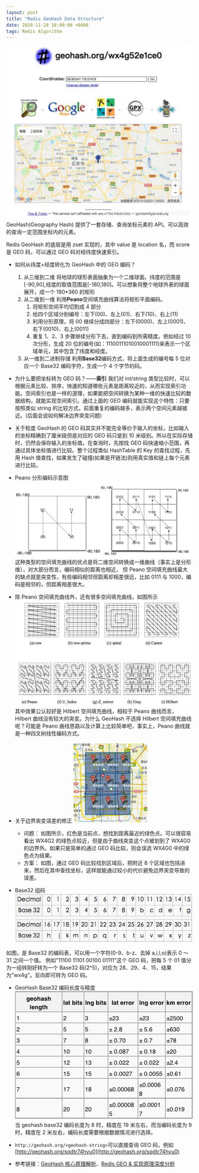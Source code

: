 ```yaml
---
layout: post
title: "Redis GeoHash Data Structure"
date: 2020-11-28 18:00:00 +0800
tags: Redis Algorithm
---
```


![Peano](/assets/images/2020-11-28-Redis_GeoHash_6.png)
GeoHash(Geography Hash) 提供了一套存储、查询坐标元素的 API。可以高效的查询一定范围坐标内的元素。

Redis GeoHash 的底层是用 zset 实现的，其中 value 是 location 名，而 score 是 GEO 码，可以通过 GEO 码对经纬度快速索引。

- 如何从纬度+经度转化为 GeoHash 中的 GEO 编码？

  1. 从三维到二维
     将地球的球形表面抽象为一个二维球面。纬度的范围是[-90,90],经度的取值范围是[-180,180]。可以想象将整个地球外表的球面展开，成一个 180\*360 的矩形
  2. 从二维到一维
     利用**Peano**空间填充曲线算法将矩形平面编码。
     1. 将矩形空间平均切割成 4 部分
     2. 给四个区域分别编号：左下(00)、左上(01)、右下(10)、右上(11)
     3. 利用分形原理，将 00 继续分成四部分：左下(0000)、左上(0001)、右下(0010)、右上(0011)
     4. 重复 1、2、3 步骤继续分形下去，直到编码到所需精度。例如经过 10 次分形，生成 20 位的编号(如：11100111010010001111)来表示一个区域单元，其中包含了纬度和经度。
  3. 从一维到二进制存储
     利用**Base32**编码方式，将上面生成的编号每 5 位对应一个 Base32 编码字符，生成一个 4 个字节的码。

- 为什么要把坐标转为 GEO 码？——**索引**
  我们对 int/string 类型比较时，可以根据元素比较、排序，快速的知道哪些元素是距离较近的，从而实现索引功能。空间索引也是一样的道理，如果能把空间转换为某种一维的快速比较的数据结构，就能实现空间索引。通过上面的 GEO 编码就能实现这个特性：只要按照类似 string 的比较方式，前面重复的编码越多，表示两个空间元素越接近。(后面会说如何解决边界突变问题)

- 关于粒度
  GeoHash 的 GEO 码其实并不能完全等价于输入的坐标，比如输入的坐标精确到了厘米级但是对应的 GEO 码只是到 10 米级别。所以在实际存储时，仍然会保存输入的坐标值。在查询时，先按找 GEO 码快速缩小范围，再通过具体坐标值进行比较。整个过程类似 HashTable 的 Key 的查找过程，先用 Hash 值查找，如果发生了碰撞(如果是开链法)则用真实值和链上每个元素进行比较。

- Peano 分形编码示意图
  ![Peano](/assets/images/2020-11-28-Redis_GeoHash_1.png)
  这种类型的空间填充曲线的优点是将二维空间转换成一维曲线（事实上是分形维），对大部分而言，编码相似的距离也相近， 但 Peano 空间填充曲线最大的缺点就是突变性，有些编码相邻但距离却相差很远，比如 0111 与 1000，编码是相邻的，但距离相差很大。

- 除 Peano 空间填充曲线外，还有很多空间填充曲线，如图所示
  ![空间填充曲线](/assets/images/2020-11-28-Redis_GeoHash_2.png)
  其中效果公认较好是 Hilbert 空间填充曲线，相较于 Peano 曲线而言，Hilbert 曲线没有较大的突变。为什么 GeoHash 不选择 Hilbert 空间填充曲线呢？可能是 Peano 曲线思路以及计算上比较简单吧，事实上，Peano 曲线就是一种四叉树线性编码方式。

- 关于边界突变误差的修正
  ![边界误差](/assets/images/2020-11-28-Redis_GeoHash_3.png)

  - 问题：
    如图所示，红色是当前点，想找到距离最近的绿色点。可以很容易看出 WX4G2 的绿色点较近，但是由于曲线突变这个点被划到了 WX4G0 的边界外。如果只是简单的通过 GEO 码比较，则会误选 WX4G0 中的绿色点为结果。
  - 方案：
    如图，通过 GEO 码比较找到区域后，把附近 8 个区域也包括进来，然后在其中查找坐标，这样就能通过较小的代价避免边界突变导致的误差。

- Base32 组码
  ![Base32](/assets/images/2020-11-28-Redis_GeoHash_4.png)

如图，是 Base32 的编码表，可以用一个字符(0-9、b-z、去掉 a,i,l,o)表示 0 ～ 31 之间一个值。
例如"11100 11101 00100 01111"这个 GEO 码，把每 5 个 01 值分为一组转刚好转为一个 Base32 码(2^5)，对应为 28、29、4、15，结果为"wx4g"。反向即可转为 GEO 码。

- GeoHash Base32 编码长度与精度
  ![Base32](/assets/images/2020-11-28-Redis_GeoHash_5.png)
  当 geohash base32 编码长度为 8 时，精度在 19 米左右，而当编码长度为 9 时，精度在 2 米左右，编码长度需要根据数据情况进行选择。

- `http://geohash.org/<geohash-string>`可以直接查询 GEO 码，例如[http://geohash.org/sqdtr74hyu0](http://geohash.org/sqdtr74hyu0)

- 参考链接：[GeoHash 核心原理解析](https://www.cnblogs.com/LBSer/p/3310455.html)、[Redis GEO & 实现原理深度分析](https://blog.csdn.net/weixin_34415923/article/details/88004243)
